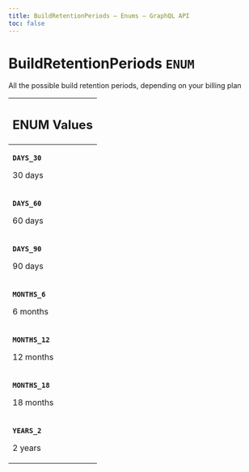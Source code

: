 ```yaml
---
title: BuildRetentionPeriods – Enums – GraphQL API
toc: false
---
```

<!--
  _____   ____    _   _  ____ _______   ______ _____ _____ _______
  |  __  / __   |  | |/ __ __   __| |  ____|  __ _   _|__   __|
  | |  | | |  | | |  | | |  | | | |    | |__  | |  | || |    | |
  | |  | | |  | | | . ` | |  | | | |    |  __| | |  | || |    | |
  | |__| | |__| | | |  | |__| | | |    | |____| |__| || |_   | |
  |_____/ ____/  |_| _|____/  |_|    |______|_____/_____|  |_|
  This file is auto-generated by script/generate_graphql_api_content.sh,
  please build the schema.json by running `rails api:graph:export`
  with https://github.com/buildkite/buildkite/,
  replace the content in data/graphql_data_schema.json
  and run the generation script `./scripts/generate-graphql-api-content.sh`.
-->
<!-- vale off -->
<h1 class="has-pills" data-algolia-exclude>
  BuildRetentionPeriods
  <span class="pill pill--enum pill--normal-case pill--large"><code>ENUM</code></span>
</h1>
<!-- vale on -->


<p>All the possible build retention periods, depending on your billing plan</p>










<table class="responsive-table responsive-table--single-column-rows">
  <thead>
    <th>
      <h2 data-algolia-exclude>ENUM Values</h2>
    </th>
  </thead>
  <tbody>
    <tr><td><p><strong><code>DAYS_30</code></strong></p><p>30 days</p></td></tr><tr><td><p><strong><code>DAYS_60</code></strong></p><p>60 days</p></td></tr><tr><td><p><strong><code>DAYS_90</code></strong></p><p>90 days</p></td></tr><tr><td><p><strong><code>MONTHS_6</code></strong></p><p>6 months</p></td></tr><tr><td><p><strong><code>MONTHS_12</code></strong></p><p>12 months</p></td></tr><tr><td><p><strong><code>MONTHS_18</code></strong></p><p>18 months</p></td></tr><tr><td><p><strong><code>YEARS_2</code></strong></p><p>2 years</p></td></tr>
  </tbody>
</table>
